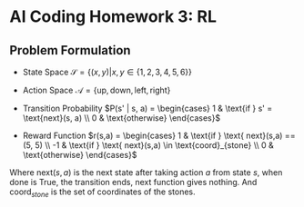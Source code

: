 # AI Coding Homework 3: RL


## Problem Formulation

- State Space $\mathcal{S} = \{ (x, y) | x, y \in \{1, 2, 
3, 4, 5, 6\} \}$

- Action Space $\mathcal{A} = \{ \text{up}, \text{down}, \text{left}, \text{right} \}$

- Transition Probability $P(s' | s, a) = \begin{cases} 1 & \text{if } s' = \text{next}(s, a) \\ 0 & \text{otherwise} \end{cases}$

- Reward Function $r(s,a) = \begin{cases} 1 & \text{if } \text{ next}(s,a) == (5, 5) \\ -1 & \text{if } \text{ next}(s,a) \in \text{coord}_{stone} \\ 0 & \text{otherwise} \end{cases}$

Where $\text{next}(s, a)$ is the next state after taking action $a$ from state $s$, when done is True, the transition ends, $\text{next function}$ gives nothing. And $\text{coord}_{stone}$ is the set of coordinates of the stones.

